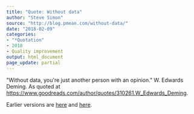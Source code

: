 ```yaml
---
title: "Quote: Without data"
author: "Steve Simon"
source: "http://blog.pmean.com/without-data/"
date: "2018-02-09"
categories: 
- "*Quotation"
- 2018
- Quality improvement
output: html_document
page_update: partial
---
```


"Without data, you're just another person with an opinion." W. Edwards
Deming. As quoted at
<https://www.goodreads.com/author/quotes/310261.W_Edwards_Deming>.

<!---more--->

Earlier versions are [here][sim1] and [here][sim2].
 
[sim1]: http://blog.pmean.com/without-data/
[sim2]: http://new.pmean.com/without-data/
